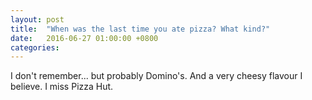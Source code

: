 ```yaml
---
layout: post
title:  "When was the last time you ate pizza? What kind?"
date:   2016-06-27 01:00:00 +0800
categories: 
---
```

I don't remember... but probably Domino's. And a very cheesy flavour I believe. I miss Pizza Hut.
